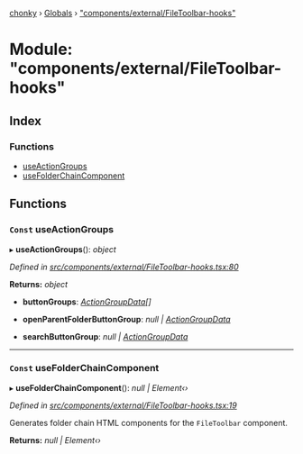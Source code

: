 [chonky](../README.md) › [Globals](../globals.md) › ["components/external/FileToolbar-hooks"](_components_external_filetoolbar_hooks_.md)

# Module: "components/external/FileToolbar-hooks"

## Index

### Functions

* [useActionGroups](_components_external_filetoolbar_hooks_.md#const-useactiongroups)
* [useFolderChainComponent](_components_external_filetoolbar_hooks_.md#const-usefolderchaincomponent)

## Functions

### `Const` useActionGroups

▸ **useActionGroups**(): *object*

*Defined in [src/components/external/FileToolbar-hooks.tsx:80](https://github.com/TimboKZ/Chonky/blob/5b9fbdf/src/components/external/FileToolbar-hooks.tsx#L80)*

**Returns:** *object*

* **buttonGroups**: *[ActionGroupData](../interfaces/_types_file_actions_types_.actiongroupdata.md)[]*

* **openParentFolderButtonGroup**: *null | [ActionGroupData](../interfaces/_types_file_actions_types_.actiongroupdata.md)*

* **searchButtonGroup**: *null | [ActionGroupData](../interfaces/_types_file_actions_types_.actiongroupdata.md)*

___

### `Const` useFolderChainComponent

▸ **useFolderChainComponent**(): *null | Element‹›*

*Defined in [src/components/external/FileToolbar-hooks.tsx:19](https://github.com/TimboKZ/Chonky/blob/5b9fbdf/src/components/external/FileToolbar-hooks.tsx#L19)*

Generates folder chain HTML components for the `FileToolbar` component.

**Returns:** *null | Element‹›*
